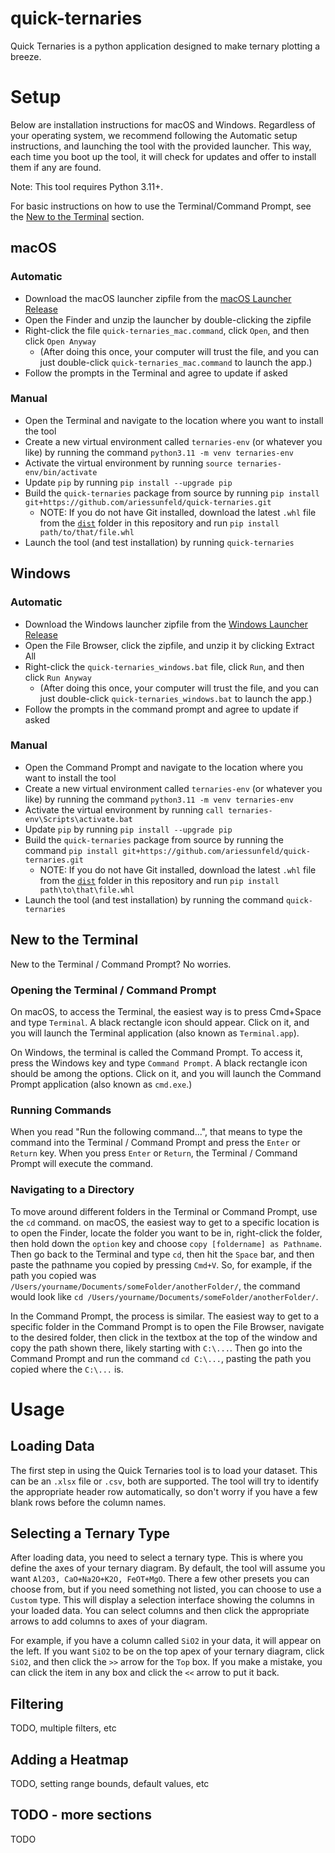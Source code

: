 # quick-ternaries

Quick Ternaries is a python application designed to make ternary plotting a breeze. 

# Setup

Below are installation instructions for macOS and Windows. Regardless of your operating system, we recommend following the Automatic setup instructions, and launching the tool with the provided launcher. This way, each time you boot up the tool, it will check for updates and offer to install them if any are found.

Note: This tool requires Python 3.11+.

For basic instructions on how to use the Terminal/Command Prompt, see the [New to the Terminal](#new-to-the-terminal) section.

## macOS

### Automatic

- Download the macOS launcher zipfile from the [macOS Launcher Release](https://github.com/ariessunfeld/quick-ternaries/releases/download/mac-launcher/quick-ternaries-mac-launcher.zip)
- Open the Finder and unzip the launcher by double-clicking the zipfile
- Right-click the file `quick-ternaries_mac.command`, click `Open`, and then click `Open Anyway`
  - (After doing this once, your computer will trust the file, and you can just double-click `quick-ternaries_mac.command` to launch the app.)
- Follow the prompts in the Terminal and agree to update if asked

### Manual

- Open the Terminal and navigate to the location where you want to install the tool
- Create a new virtual environment called `ternaries-env` (or whatever you like) by running the command `python3.11 -m venv ternaries-env`
- Activate the virtual environment by running `source ternaries-env/bin/activate`
- Update `pip` by running `pip install --upgrade pip`
- Build the `quick-ternaries` package from source by running `pip install git+https://github.com/ariessunfeld/quick-ternaries.git`
  - NOTE: If you do not have Git installed, download the latest `.whl` file from the [`dist`](https://github.com/ariessunfeld/quick-ternaries/tree/main/dist) folder in this repository and run `pip install path/to/that/file.whl`
- Launch the tool (and test installation) by running `quick-ternaries`

## Windows

### Automatic

- Download the Windows launcher zipfile from the [Windows Launcher Release](https://github.com/ariessunfeld/quick-ternaries/releases/download/windows-launcher/quick-ternaries-windows-launcher.zip)
- Open the File Browser, click the zipfile, and unzip it by clicking Extract All
- Right-click the `quick-ternaries_windows.bat` file, click `Run`, and then click `Run Anyway`
  - (After doing this once, your computer will trust the file, and you can just double-click `quick-ternaries_windows.bat` to launch the app.)
- Follow the prompts in the command prompt and agree to update if asked

### Manual

- Open the Command Prompt and navigate to the location where you want to install the tool
- Create a new virtual environment called `ternaries-env` (or whatever you like) by running the command `python3.11 -m venv ternaries-env`
- Activate the virtual environment by running `call ternaries-env\Scripts\activate.bat`
- Update `pip` by running `pip install --upgrade pip`
- Build the `quick-ternaries` package from source by running the command `pip install git+https://github.com/ariessunfeld/quick-ternaries.git`
  - NOTE: If you do not have Git installed, download the latest `.whl` file from the [`dist`](https://github.com/ariessunfeld/quick-ternaries/tree/main/dist) folder in this repository and run `pip install path\to\that\file.whl`
- Launch the tool (and test installation) by running the command `quick-ternaries`

## New to the Terminal

New to the Terminal / Command Prompt? No worries. 

### Opening the Terminal / Command Prompt

On macOS, to access the Terminal, the easiest way is to press Cmd+Space and type `Terminal`. A black rectangle icon should appear. Click on it, and you will launch the Terminal application (also known as `Terminal.app`).

On Windows, the terminal is called the Command Prompt. To access it, press the Windows key and type `Command Prompt`. A black rectangle icon should be among the options. Click on it, and you will launch the Command Prompt application (also known as `cmd.exe`.)

### Running Commands

When you read "Run the following command...", that means to type the command into the Terminal / Command Prompt and press the `Enter` or `Return` key. When you press `Enter` or `Return`, the Terminal / Command Prompt will execute the command.

### Navigating to a Directory

To move around different folders in the Terminal or Command Prompt, use the `cd` command. on macOS, the easiest way to get to a specific location is to open the Finder, locate the folder you want to be in, right-click the folder, then hold down the `option` key and choose `copy [foldername] as Pathname`. Then go back to the Terminal and type `cd`, then hit the `Space` bar, and then paste the pathname you copied by pressing `Cmd+V`. So, for example, if the path you copied was `/Users/yourname/Documents/someFolder/anotherFolder/`, the command would look like `cd /Users/yourname/Documents/someFolder/anotherFolder/`. 

In the Command Prompt, the process is similar. The easiest way to get to a specific folder in the Command Prompt is to open the File Browser, navigate to the desired folder, then click in the textbox at the top of the window and copy the path shown there, likely starting with `C:\...`. Then go into the Command Prompt and run the command `cd C:\...`, pasting the path you copied where the `C:\...` is.

# Usage

## Loading Data

The first step in using the Quick Ternaries tool is to load your dataset. This can be an `.xlsx` file or `.csv`, both are supported. The tool will try to identify the appropriate header row automatically, so don't worry if you have a few blank rows before the column names.

## Selecting a Ternary Type

After loading data, you need to select a ternary type. This is where you define the axes of your ternary diagram. By default, the tool will assume you want `Al2O3, CaO+Na2O+K2O, FeOT+MgO`. There a few other presets you can choose from, but if you need something not listed, you can choose to use a `Custom` type. This will display a selection interface showing the columns in your loaded data. You can select columns and then click the appropriate arrows to add columns to axes of your diagram. 

For example, if you have a column called `SiO2` in your data, it will appear on the left. If you want `SiO2` to be on the top apex of your ternary diagram, click `SiO2`, and then click the `>>` arrow for the `Top` box. If you make a mistake, you can click the item in any box and click the `<<` arrow to put it back.

## Filtering

TODO, multiple filters, etc

## Adding a Heatmap

TODO, setting range bounds, default values, etc

## TODO - more sections

TODO



